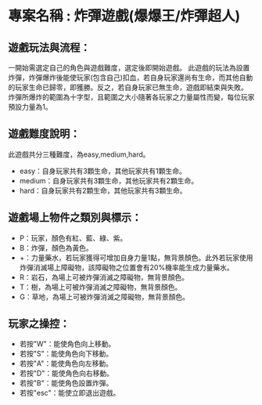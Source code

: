# 專案名稱 : 炸彈遊戲(爆爆王/炸彈超人)

## 遊戲玩法與流程：  
一開始需選定自己的角色與遊戲難度，選定後即開始遊戲。
此遊戲的玩法為設置炸彈，炸彈爆炸後能使玩家(包含自己)扣血，若自身玩家還尚有生命，而其他自動的玩家生命已歸零，即獲勝。反之，若自身玩家已無生命，遊戲即結束與失敗。
炸彈所爆炸的範圍為十字型，且範圍之大小隨著各玩家之力量屬性而變，每位玩家預設力量為1。

## 遊戲難度說明：  
此遊戲共分三種難度，為easy,medium,hard。  
- easy：自身玩家共有3顆生命，其他玩家共有1顆生命。
- medium：自身玩家共有3顆生命，其他玩家共有2顆生命。
- hard：自身玩家共有2顆生命，其他玩家共有3顆生命。

## 遊戲場上物件之類別與標示：  
- P：玩家，顏色有紅、藍、綠、紫。
- B：炸彈，顏色為黃色。
- +：力量藥水，若玩家獲得可增加自身力量1點，無背景顏色。此外若玩家使用炸彈消滅場上障礙物，該障礙物之位置會有20%機率能生成力量藥水。
- R：岩石，為場上可被炸彈消滅之障礙物，無背景顏色。
- T：樹，為場上可被炸彈消滅之障礙物，無背景顏色。
- G：草地，為場上可被炸彈消滅之障礙物，無背景顏色。

## 玩家之操控：  
- 若按"W"：能使角色向上移動。
- 若按"S"：能使角色向下移動。
- 若按"A"：能使角色向左移動。
- 若按"D"：能使角色向右移動。
- 若按"B"：能使角色設置炸彈。
- 若按"esc"：能使立即退出遊戲。

